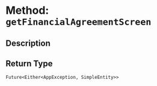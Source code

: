 # Method: `getFinancialAgreementScreen`

## Description



## Return Type
`Future<Either<AppException, SimpleEntity>>`

